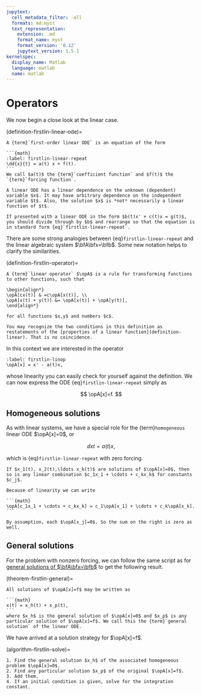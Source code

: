 ```yaml
---
jupytext:
  cell_metadata_filter: -all
  formats: md:myst
  text_representation:
    extension: .md
    format_name: myst
    format_version: '0.12'
    jupytext_version: 1.5.1
kernelspec:
  display_name: Matlab
  language: matlab
  name: matlab
---
```

# Operators

We now begin a close look at the linear case.

(definition-firstlin-linear-ode)=

````{proof:definition} First-order linear ODE
A {term}`first-order linear ODE` is an equation of the form

```{math}
:label: firstlin-linear-repeat
\dd{x}{t} = a(t) x + f(t).
```
We call $a(t)$ the {term}`coefficient function` and $f(t)$ the `{term}`forcing function`. 

````

```{attention}
A linear ODE has a linear dependence on the unknown (dependent) variable $x$. It may have arbitrary dependence on the independent variable $t$. Also, the solution $x$ is *not* necessarily a linear function of $t$.
```

```{warning}
If presented with a linear ODE in the form $b(t)x' + c(t)x = g(t)$, you should divide through by $b$ and rearrange so that the equation is in standard form {eq}`firstlin-linear-repeat`.
```

There are some strong analogies between {eq}`firstlin-linear-repeat` and the linear algebraic system $\bfA\bfx=\bfb$. Some new notation helps to clarify the similarities.

(definition-firstlin-operator)=

````{proof:definition} Linear operator
A {term}`linear operator` $\opA$ is a rule for transforming functions to other functions, such that

\begin{align*}
\opA[cx(t)] & =c\opA[x(t)], \\
\opA[x(t) + y(t)] &= \opA[x(t)] + \opA[y(t)],
\end{align*}

for all functions $x,y$ and numbers $c$.
````

```{note}
You may recognize the two conditions in this definition as restatements of the [properties of a linear function](definition-linear). That is no coincidence.
```

In this context we are interested in the operator

```{math}
:label: firstlin-linop
\opA[x] = x' - a(t)x,
```

whose linearity you can easily check for yourself against the definition. We can now express the ODE {eq}`firstlin-linear-repeat` simply as

$$
\opA[x]=f.
$$

## Homogeneous solutions

As with linear systems, we have a special role for the {term}`homogeneous` linear ODE $\opA[x]=0$, or

$$
\dd{x}{t} = a(t)x,
$$

which is {eq}`firstlin-linear-repeat` with zero forcing.

````{proof:theorem} Superposition
If $x_1(t), x_2(t),\ldots x_k(t)$ are solutions of $\opA[x]=0$, then so is any linear combination $c_1x_1 + \cdots + c_kx_k$ for constants $c_j$. 
````

````{proof:proof}
Because of linearity we can write

```{math}
\opA[c_1x_1 + \cdots + c_kx_k] = c_1\opA[x_1] + \cdots + c_k\opA[x_k].
```

By assumption, each $\opA[x_j]=0$. So the sum on the right is zero as well.
````

## General solutions

For the problem with nonzero forcing, we can follow the same script as for [general solutions of $\bfA\bfx=\bfb$](theorem-linalg-general) to get the following result.

(theorem-firstlin-general)=

````{proof:theorem}
All solutions of $\opA[x]=f$ may be written as

```{math}
x(t) = x_h(t) + x_p(t),
```
where $x_h$ is the general solution of $\opA[x]=0$ and $x_p$ is any particular solution of $\opA[x]=f$. We call this the {term}`general solution` of the linear ODE.
````

We have arrived at a solution strategy for $\opA[x]=f$.

(algorithm-firstlin-solve)=

````{proof:algorithm} Solution of a first-order linear ODE
1. Find the general solution $x_h$ of the associated homogeneous problem $\opA[x]=0$.
2. Find any particular solution $x_p$ of the original $\opA[x]=f$.
3. Add them.
4. If an initial condition is given, solve for the integration constant.
````
